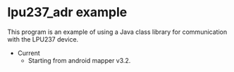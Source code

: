 # lpu237_adr example
This program is an example of using a Java class library for communication with the LPU237 device.

* Current
  + Starting from android mapper v3.2.

